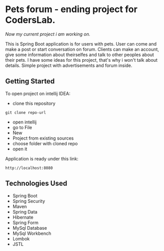# Pets forum - ending project for CodersLab.

*Now my current project i am working on.*

This is Spring Boot application is for users with pets. User can come and make a post or start conversation on forum. Clients can make an account, give some information about theirselfes and talk to other peoples about their pets. I have some ideas for this project, that's why i won't talk about details. Simple project with advertisements and forum inside.

## Getting Started

To open project on intellij IDEA:
 - clone this repository
 ```
 git clone repo-url
 ```
 * open intellij
 * go to File
 * New
 * Project from existing sources
 * choose folder with cloned repo
 * open it
 
 Application is ready under this link:
 ```
 http://localhost:8080
 ```
 
## Technologies Used

* Spring Boot
* Spring Security
* Maven
* Spring Data
* Hibernate
* Spring Form
* MySql Database
* MySql Workbench
* Lombok
* JSTL
